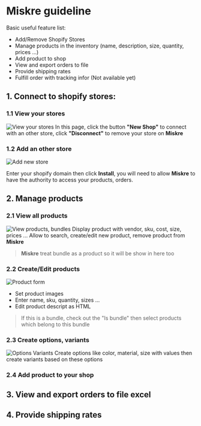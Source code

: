 # Miskre guideline

Basic useful feature list:

 * Add/Remove Shopify Stores 
 * Manage products in the inventory (name, description, size, quantity, prices ...)
 * Add product to shop
 * View and export orders to file
 * Provide shipping rates
 * Fulfill order with tracking infor (Not available yet)
## 1. Connect to shopify stores:

### 1.1 View your stores 
 ![View your stores](https://puu.sh/xrLyq/9bdcc04f78.png)
 In this page, click the button **"New Shop"** to connect with an other store, click **"Disconnect"** to remove your store on **Miskre**
 
### 1.2 Add an other store   
![Add new store](https://puu.sh/xrLFc/bdaf1de568.png)

Enter your shopify domain then click **Install**, you will need to allow **Miskre** to have the authority to access your products, orders.
 	
## 2. Manage products
### 2.1 View all products
![View products, bundles](https://puu.sh/xrM1g/c27f8b83bf.png)
Display product with vendor, sku, cost, size, prices ... Allow to search, create/edit new product, remove product from **Miskre**

> **Miskre** treat bundle as a product so it will be show in here too

### 2.2 Create/Edit products
![Product form](https://puu.sh/xrMkg/a18fba6f04.png)
* Set product images
* Enter name, sku, quantity, sizes ...
* Edit product descript as HTML

> If this is a bundle, check out the "Is bundle" then select products which belong to this bundle

### 2.3 Create options, variants
![Options Variants](https://puu.sh/xrMrW/5bb5a5c12a.png)
Create options like color, material, size with values then create variants based on these options

### 2.4 Add product to your shop


## 3. View and export orders to file excel
## 4. Provide shipping rates

